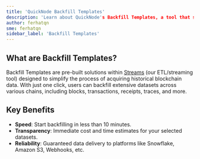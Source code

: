 ```yaml
---
title: 'QuickNode Backfill Templates'
description: 'Learn about QuickNode's Backfill Templates, a tool that simplifies the process of retrieving historical blockchain data.'
author: ferhatqn
sme: ferhatqn
sidebar_label: 'Backfill Templates'
---
```


## What are Backfill Templates?

Backfill Templates are pre-built solutions within [Streams](https://www.quicknode.com/streams) (our ETL/streaming tool) designed to simplify the process of acquiring historical blockchain data. With just one click, users can backfill extensive datasets across various chains, including blocks, transactions, receipts, traces, and more.

## Key Benefits

- **Speed**: Start backfilling in less than 10 minutes.
- **Transparency**: Immediate cost and time estimates for your selected datasets.
- **Reliability**: Guaranteed data delivery to platforms like Snowflake, Amazon S3, Webhooks, etc.